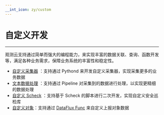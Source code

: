 ```yaml
---
__int_icon: zy/custom
---
```

# 自定义开发

---

观测云支持通过简单而强大的编程能力，来实现丰富的数据关联、查询、函数开发等，满足各种业务需求，保障业务系统的丰富性和稳定性。

- [自定义采集器](pythond.md) ：支持通过 Pythond 来开发自定义采集器，实现采集更多的业务数据
- [文本数据处理](pipeline-intro.md) ：支持通过 Pipeline 对采集到的数据进行处理，以实现更精细的数据处理
- [自定义 Scheck](scheck-filechange.md) ：支持基于 Scheck 的脚本进行二次开发，实现自定义安全巡检库
- [自定义对象](custom-object.md)：支持通过 [DataFlux Func](../dataflux-func/index.md) 来自定义上报对象数据
